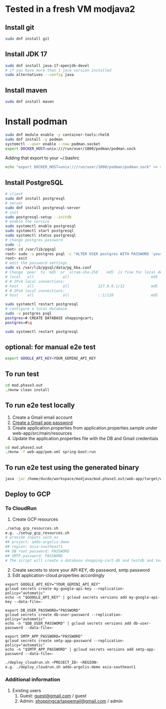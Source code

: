 # Tested in a fresh VM modjava2

## Install git

```bash
sudo dnf install git
```
## Install JDK 17

```bash
sudo dnf install java-17-openjdk-devel
# if you have more than 1 java version installed
sudo alternatives --config java
```

## Install maven

```bash
sudo dnf install maven
```

# Install podman

```bash
sudo dnf module enable -y container-tools:rhel8
sudo dnf install -y podman
systemctl --user enable --now podman.socket
export DOCKER_HOST=unix:///run/user/1000/podman/podman.sock
```

Adding that export to your ~/.bashrc

```bash
echo "export DOCKER_HOST=unix:///run/user/1000/podman/podman.sock" >> ~/.bashrc
```

## Install PostgreSQL

```bash
# client
sudo dnf install postgresql
# server
sudo dnf install postgresql-server
# init
sudo postgresql-setup --initdb
# enable the service
sudo systemctl enable postgresql
sudo systemctl start postgresql
sudo systemctl status postgresql
# change postgres password
sudo -i
root> cd /var/lib/pgsql
root> sudo -u postgres psql -c "ALTER USER postgres WITH PASSWORD 'your_password';"
root> exit
# edit the password settings
sudo vi /var/lib/pgsql/data/pg_hba.conf
# Change `peer` to `md5` or `scram-sha-256`. `md5` is fine for local development.
# local   all             all                                     md5
# # IPv4 local connections:
# host    all             all             127.0.0.1/32            md5
# # IPv6 local connections:
# host    all             all             ::1/128                 md5

sudo systemctl restart postgresql
# configure a local database
sudo -u postgres psql
postgres=# CREATE DATABASE shoppingcart;
postgres=#\q

sudo systemctl restart postgresql
```

## optional: for manual e2e test

```bash
export GOOGLE_API_KEY=YOUR_GEMINI_API_KEY
```

## To run test

``` bash
cd mod.phase3.out
./mvnw clean install
```

## To run e2e test locally

1. Create a Gmail email account
2. [Create a Gmail app password](https://myaccount.google.com/apppasswords)
3. Create application.properties from application.properties.sample under web-app/src/main/resources
4. Update the application.properties file with the DB and Gmail credentials

```bash
cd mod.phase3.out
./mvnw -f web-app/pom.xml spring-boot:run
```

## To run e2e test using the generated binary

```bash
java -jar /home/ducdo/workspace/modjava/mod.phase3.out/web-app/target/web-app-0.0.1-SNAPSHOT.jar
```                                          

## Deploy to GCP

### To CloudRun

1. Create GCP resources

```bash
./setup_gcp_resources.sh
e.g. ./setup_gcp_resources.sh
# provide inputs such as
## project: addo-argolis-demo 
## region: asia-southeast1
## DB root password: PASSWORD
## SMTP password: PASSWORD
# The script will create a database shopping-cart-db and testdb and testuser in the db
```

2. Create secrets to store your API KEY, db password, smtp password
3. Edit application-cloud.properties accordingly

```
export GOOGLE_API_KEY="YOUR_GEMINI_API_KEY"
gcloud secrets create my-google-api-key --replication-policy="automatic"
echo -n "$GOOGLE_API_KEY" | gcloud secrets versions add my-google-api-key --data-file=-

export DB_USER_PASSWORD="PASSWORD"
gcloud secrets create db-user-password --replication-policy="automatic"
echo -n "$DB_USER_PASSWORD" | gcloud secrets versions add db-user-password --data-file=-

export SMTP_APP_PASSWORD="PASSWORD"
gcloud secrets create smtp-app-password --replication-policy="automatic"
echo -n "$SMTP_APP_PASSWORD" | gcloud secrets versions add smtp-app-password --data-file=-
```

```bash
./deploy_cloudrun.sh <PROJECT_ID> <REGION>
e.g. ./deploy_cloudrun.sh addo-argolis-demo asia-southeast1
```

### Additional information

1. Existing users
   1. Guest: guest@gmail.com / guest
   1. Admin: shoppingcartappemail@gmail.com / admin
